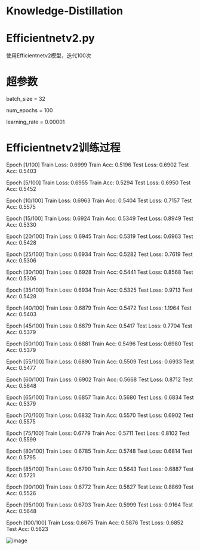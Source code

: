 # Knowledge-Distillation

# Efficientnetv2.py

使用Efficientnetv2模型，迭代100次

# 超参数

batch_size = 32

num_epochs = 100

learning_rate = 0.00001

# Efficientnetv2训练过程

Epoch [1/100] Train Loss: 0.6999 Train Acc: 0.5196 Test Loss: 0.6902 Test Acc: 0.5403

Epoch [5/100] Train Loss: 0.6955 Train Acc: 0.5294 Test Loss: 0.6950 Test Acc: 0.5452

Epoch [10/100] Train Loss: 0.6963 Train Acc: 0.5404 Test Loss: 0.7157 Test Acc: 0.5575

Epoch [15/100] Train Loss: 0.6924 Train Acc: 0.5349 Test Loss: 0.8949 Test Acc: 0.5330

Epoch [20/100] Train Loss: 0.6945 Train Acc: 0.5319 Test Loss: 0.6963 Test Acc: 0.5428

Epoch [25/100] Train Loss: 0.6934 Train Acc: 0.5282 Test Loss: 0.7619 Test Acc: 0.5306

Epoch [30/100] Train Loss: 0.6928 Train Acc: 0.5441 Test Loss: 0.8568 Test Acc: 0.5306

Epoch [35/100] Train Loss: 0.6934 Train Acc: 0.5325 Test Loss: 0.9713 Test Acc: 0.5428

Epoch [40/100] Train Loss: 0.6879 Train Acc: 0.5472 Test Loss: 1.1964 Test Acc: 0.5403

Epoch [45/100] Train Loss: 0.6879 Train Acc: 0.5417 Test Loss: 0.7704 Test Acc: 0.5379

Epoch [50/100] Train Loss: 0.6881 Train Acc: 0.5496 Test Loss: 0.6980 Test Acc: 0.5379

Epoch [55/100] Train Loss: 0.6890 Train Acc: 0.5509 Test Loss: 0.6933 Test Acc: 0.5477

Epoch [60/100] Train Loss: 0.6902 Train Acc: 0.5668 Test Loss: 0.8712 Test Acc: 0.5648

Epoch [65/100] Train Loss: 0.6857 Train Acc: 0.5680 Test Loss: 0.6834 Test Acc: 0.5379

Epoch [70/100] Train Loss: 0.6832 Train Acc: 0.5570 Test Loss: 0.6902 Test Acc: 0.5575

Epoch [75/100] Train Loss: 0.6779 Train Acc: 0.5711 Test Loss: 0.8102 Test Acc: 0.5599

Epoch [80/100] Train Loss: 0.6785 Train Acc: 0.5748 Test Loss: 0.6814 Test Acc: 0.5795

Epoch [85/100] Train Loss: 0.6790 Train Acc: 0.5643 Test Loss: 0.6887 Test Acc: 0.5721

Epoch [90/100] Train Loss: 0.6772 Train Acc: 0.5827 Test Loss: 0.8869 Test Acc: 0.5526

Epoch [95/100] Train Loss: 0.6703 Train Acc: 0.5999 Test Loss: 0.9164 Test Acc: 0.5648

Epoch [100/100] Train Loss: 0.6675 Train Acc: 0.5876 Test Loss: 0.6852 Test Acc: 0.5623

![image](https://github.com/user-attachments/assets/7859cc24-7428-46f4-b052-0810896f3faa)
